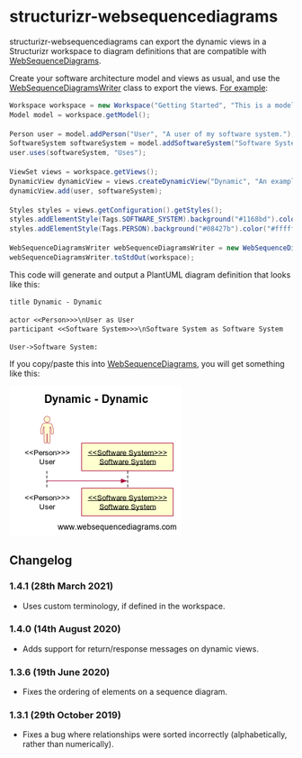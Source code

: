 # structurizr-websequencediagrams
structurizr-websequencediagrams can export the dynamic views in a Structurizr workspace to diagram definitions that are compatible with [WebSequenceDiagrams](https://www.websequencediagrams.com).

Create your software architecture model and views as usual, and use the [WebSequenceDiagramsWriter](https://github.com/structurizr/java-extensions/blob/master/structurizr-websequencediagrams/src/com/structurizr/io/websequencediagrams/WebSequenceDiagramsWriter.java) class to export the views. [For example](https://github.com/structurizr/java-extensions/blob/master/structurizr-examples/src/com/structurizr/example/WebSequenceDiagrams.java):

```java
Workspace workspace = new Workspace("Getting Started", "This is a model of my software system.");
Model model = workspace.getModel();

Person user = model.addPerson("User", "A user of my software system.");
SoftwareSystem softwareSystem = model.addSoftwareSystem("Software System", "My software system.");
user.uses(softwareSystem, "Uses");

ViewSet views = workspace.getViews();
DynamicView dynamicView = views.createDynamicView("Dynamic", "An example of a dynamic diagram.");
dynamicView.add(user, softwareSystem);

Styles styles = views.getConfiguration().getStyles();
styles.addElementStyle(Tags.SOFTWARE_SYSTEM).background("#1168bd").color("#ffffff");
styles.addElementStyle(Tags.PERSON).background("#08427b").color("#ffffff").shape(Shape.Person);

WebSequenceDiagramsWriter webSequenceDiagramsWriter = new WebSequenceDiagramsWriter();
webSequenceDiagramsWriter.toStdOut(workspace);
```

This code will generate and output a PlantUML diagram definition that looks like this:

```
title Dynamic - Dynamic

actor <<Person>>>\nUser as User
participant <<Software System>>>\nSoftware System as Software System

User->Software System: 
```

If you copy/paste this into [WebSequenceDiagrams](https://www.websequencediagrams.com), you will get something like this:

![An example WebSequenceDiagrams diagram](docs/images/getting-started.png)

## Changelog

### 1.4.1 (28th March 2021)

- Uses custom terminology, if defined in the workspace.

### 1.4.0 (14th August 2020)

- Adds support for return/response messages on dynamic views.

### 1.3.6 (19th June 2020)

- Fixes the ordering of elements on a sequence diagram.

### 1.3.1 (29th October 2019)

- Fixes a bug where relationships were sorted incorrectly (alphabetically, rather than numerically).